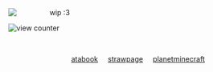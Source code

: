 <img align="left"  src="https://live.staticflickr.com/65535/54825544368_fd4a277717_n.jpg">
‎ ‎ ‎ ‎ ‎ ‎ ‎ ‎ ‎ ‎ ‎ ‎ ‎ ‎ ‎ ‎ wip :3


![view counter](https://komarev.com/ghpvc/?username=ha11owseve&label=🧵-views&color=08ccc9&style=plastic") 

<div align="center">
‎ 

‎ ‎ ‎ [atabook](https://ha11owseve.atabook.org)
‎ ‎ ‎ ‎ [strawpage](https://ha11owseve.straw.page)
‎ ‎ ‎ ‎ [planetminecraft](https://www.planetminecraft.com/member/ha11owseve)
